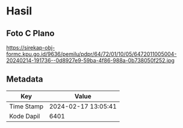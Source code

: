 # Hasil

## Foto C Plano

https://sirekap-obj-formc.kpu.go.id/9636/pemilu/pdpr/64/72/01/10/05/6472011005004-20240214-191736--0d8927e9-59ba-4f86-988a-0b738050f252.jpg


## Metadata

| Key        | Value               |
| ---------- | ------------------- |
| Time Stamp | 2024-02-17 13:05:41 |
| Kode Dapil | 6401                |



